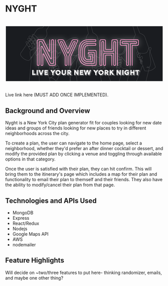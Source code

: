 # NYGHT

# <p align="center"/> <img src="./frontend/src/assets/images/logo_1.png" width="500" height="175" />

Live link here (MUST ADD ONCE IMPLEMENTED).

## Background and Overview

Nyght is a New York City plan generator fit for couples looking for new date ideas and groups of friends looking for new places to try in different neighborhoods across the city.

To create a plan, the user can navigate to the home page, select a neighborhood, whether they'd prefer an after dinner cocktail or dessert, and modify the provided plan by clicking a venue and toggling through available options in that category.

Once the user is satisfied with their plan, they can hit confirm. This will bring them to the itinerary's page which includes a map for their plan and functionality to email their plan to themself and their friends. They also have the ability to modify/cancel their plan from that page.

## Technologies and APIs Used

- MongoDB
- Express
- React/Redux
- Nodejs
- Google Maps API
- AWS
- nodemailer

## Feature Highlights

Will decide on ~two/three features to put here- thinking randomizer, emails, and maybe one other thing?
